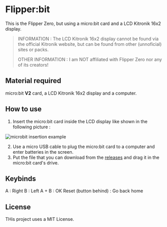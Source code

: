 # Flipper:bit
This is the Flipper Zero, but using a micro:bit card and a LCD Kitronik 16x2 display.
> INFORMATION : The LCD Kitronik 16x2 display cannot be found via the official Kitronik website, but can be found from other (unnoficial) sites or packs.
> 
> OTHER INFORMATION : I am NOT affiliated with Flipper Zero nor any of its creators!

## Material required
micro:bit **V2** card, a LCD Kitronik 16x2 display and a computer.

## How to use
1. Insert the micro:bit card inside the LCD display like shown in the following picture : 

![microbit insertion example](https://github.com/TotoCodeFR/FlipperBit/assets/118753153/b2ff1e42-6d08-4738-94e2-4b702d95a76e)

2. Use a micro USB cable to plug the micro:bit card to a computer and enter batteries in the screen.
3. Put the file that you can download from the [releases](github.com/TotoCodeFR/FlipperBit/releases/latest) and drag it in the micro:bit card's drive.

## Keybinds
A : Right
B : Left
A + B : OK
Reset (button behind) : Go back home

## License
THis project uses a MIT License.
